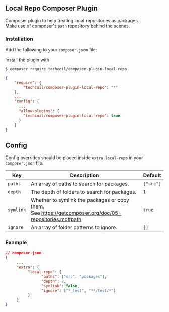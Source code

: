 ## Local Repo Composer Plugin
Composer plugin to help treating local repositories as packages.<br>
Make use of composer's `path` repository behind the scenes.

### Installation
Add the following to your `composer.json` file:

Install the plugin with
```bash
$ composer require techcoil/composer-plugin-local-repo
```

```json
{
    "require": {
        "techcoil/composer-plugin-local-repo": "*"
    },
    ...
    "config": {
      ...
      "allow-plugins": {
        "techcoil/composer-plugin-local-repo": true
      }
    }
}
```

## Config

Config overrides should be placed inside `extra.local-repo` in your `composer.json` file.

| Key | Description                                                                                                | Default |
| --- |------------------------------------------------------------------------------------------------------------| --- |
 | `paths` | An array of paths to search for packages.                                                                  | `["src"]` |
| `depth` | The depth of folders to search for packages.                                                               | `1` |
| `symlink` | Whether to symlink the packages or copy them. <br />See https://getcomposer.org/doc/05-repositories.md#path | `true` |
 | `ignore` | An array of folder patterns to ignore.                                        | `[]` |


### Example

```json
// composer.json
{
     ...
     "extra": {
          "local-repo": {
                "paths": ["src", "packages"],
                "depth": 2,
                "symlink": false,
                "ignore": ["*_test", "**/test/*"]
          }
     }
}
```